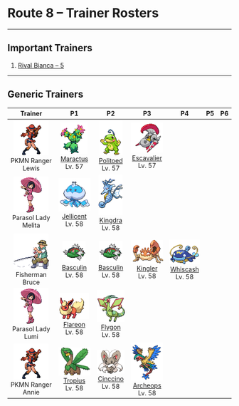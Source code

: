 # Route 8 – Trainer Rosters

---

## Important Trainers

1. [Rival Bianca – 5](important_trainers.md#rival-bianca-5)

---

## Generic Trainers</h3>

| Trainer | P1 | P2 | P3 | P4 | P5 | P6 |
|:-------:|:--:|:--:|:--:|:--:|:--:|:--:|
| ![PKMN Ranger Lewis](../../assets/trainers/pkmn_ranger.png "PKMN Ranger Lewis")<br>PKMN Ranger Lewis | ![Maractus](../../assets/sprites/maractus/front.gif "Maractus: Arid regions are their habitat. They move rhythmically, making a sound similar to maracas.")<br>[Maractus](../../pokemon/maractus.md/)<br>Lv. 57 | ![Politoed](../../assets/sprites/politoed/front.gif "Politoed: It gathers groups of others as their leader. Its cries make Poliwag obey.")<br>[Politoed](../../pokemon/politoed.md/)<br>Lv. 57 | ![Escavalier](../../assets/sprites/escavalier/front.gif "Escavalier: These Pokémon evolve by wearing the shell covering of a Shelmet. The steel armor protects their whole body.")<br>[Escavalier](../../pokemon/escavalier.md/)<br>Lv. 57 |
| ![Parasol Lady Melita](../../assets/trainers/parasol_lady.png "Parasol Lady Melita")<br>Parasol Lady Melita | ![Jellicent](../../assets/sprites/jellicent/front.gif "Jellicent: They propel themselves by expelling absorbed seawater from their bodies. Their favorite food is life energy.")<br>[Jellicent](../../pokemon/jellicent.md/)<br>Lv. 58 | ![Kingdra](../../assets/sprites/kingdra/front.gif "Kingdra: It lives in caves on the seafloor and creates giant whirlpools every time it moves.")<br>[Kingdra](../../pokemon/kingdra.md/)<br>Lv. 58 |
| ![Fisherman Bruce](../../assets/trainers/fisherman.png "Fisherman Bruce")<br>Fisherman Bruce | ![Basculin](../../assets/sprites/basculin-red-striped/front.gif "Basculin Red Striped: Red and blue Basculin usually do not get along, but sometimes members of one school mingle with the other’s school.")<br>[Basculin](../../pokemon/basculin-red-striped.md/)<br>Lv. 58 | ![Basculin](../../assets/sprites/basculin-red-striped/front.gif "Basculin Red Striped: Red and blue Basculin usually do not get along, but sometimes members of one school mingle with the other’s school.")<br>[Basculin](../../pokemon/basculin-red-striped.md/)<br>Lv. 58 | ![Kingler](../../assets/sprites/kingler/front.gif "Kingler: The larger pincer has 10,000- horsepower strength. However, it is so heavy, it is difficult to aim.")<br>[Kingler](../../pokemon/kingler.md/)<br>Lv. 58 | ![Whiscash](../../assets/sprites/whiscash/front.gif "Whiscash: It is extremely protective of its territory. If any foe approaches, it attacks using vicious tremors.")<br>[Whiscash](../../pokemon/whiscash.md/)<br>Lv. 58 |
| ![Parasol Lady Lumi](../../assets/trainers/parasol_lady.png "Parasol Lady Lumi")<br>Parasol Lady Lumi | ![Flareon](../../assets/sprites/flareon/front.gif "Flareon: Inhaled air is heated in the flame sac in its body to an intense fire over 3,000 degrees Fahrenheit.")<br>[Flareon](../../pokemon/flareon.md/)<br>Lv. 58 | ![Flygon](../../assets/sprites/flygon/front.gif "Flygon: It whips up sandstorms with powerful flaps of its wings. It is known as “The Desert Spirit.”")<br>[Flygon](../../pokemon/flygon.md/)<br>Lv. 58 |
| ![PKMN Ranger Annie](../../assets/trainers/pkmn_ranger.png "PKMN Ranger Annie")<br>PKMN Ranger Annie | ![Tropius](../../assets/sprites/tropius/front.gif "Tropius: Delicious fruits grew out from around its neck because it always ate the same kind of fruit.")<br>[Tropius](../../pokemon/tropius.md/)<br>Lv. 58 | ![Cinccino](../../assets/sprites/cinccino/front.gif "Cinccino: Their white fur feels amazing to touch. Their fur repels dust and prevents static electricity from building up.")<br>[Cinccino](../../pokemon/cinccino.md/)<br>Lv. 58 | ![Archeops](../../assets/sprites/archeops/front.gif "Archeops: It runs better than it flies. It catches prey by running at speeds comparable to those of an automobile.")<br>[Archeops](../../pokemon/archeops.md/)<br>Lv. 58 |

